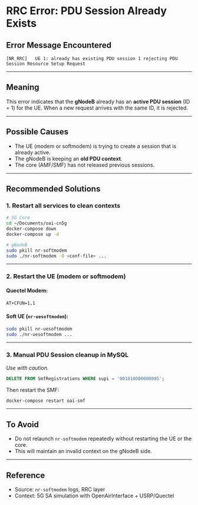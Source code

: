 # RRC Error: PDU Session Already Exists

## Error Message Encountered

```text
[NR_RRC]   UE 1: already has existing PDU session 1 rejecting PDU Session Resource Setup Request
```

---

## Meaning

This error indicates that the **gNodeB** already has an **active PDU session** (ID = 1) for the UE.
When a new request arrives with the same ID, it is rejected.

---

## Possible Causes

* The UE (modem or softmodem) is trying to create a session that is already active.
* The gNodeB is keeping an **old PDU context**.
* The core (AMF/SMF) has not released previous sessions.

---

## Recommended Solutions

### 1. Restart all services to clean contexts

```bash
# 5G Core
cd ~/Documents/oai-cn5g
docker-compose down
docker-compose up -d

# gNodeB
sudo pkill nr-softmodem
sudo ./nr-softmodem -O <conf-file> ...
```

---

### 2. Restart the UE (modem or softmodem)

#### Quectel Modem:

```bash
AT+CFUN=1,1
```

#### Soft UE (`nr-uesoftmodem`):

```bash
sudo pkill nr-uesoftmodem
sudo ./nr-uesoftmodem ...
```

---

### 3. Manual PDU Session cleanup in MySQL

*Use with caution.*

```sql
DELETE FROM SmfRegistrations WHERE supi = '001010000000005';
```

Then restart the SMF:

```bash
docker-compose restart oai-smf
```

---

## To Avoid

* Do not relaunch `nr-softmodem` repeatedly without restarting the UE or the core.
* This will maintain an invalid context on the gNodeB side.

---

## Reference

* Source: `nr-softmodem` logs, RRC layer
* Context: 5G SA simulation with OpenAirInterface + USRP/Quectel
